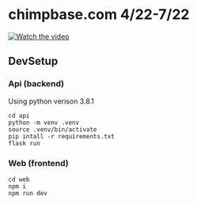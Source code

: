 # chimpbase.com 4/22-7/22

[![Watch the video](dummy-thumbnail.jpg)](https://youtu.be/2uPNEAD0KFs)


## DevSetup

### Api (backend)
Using python verison 3.8.1

```
cd api
python -m venv .venv
source .venv/bin/activate
pip intall -r requirements.txt
flask run
```


### Web (frontend)

```
cd web
npm i
npm run dev
```



